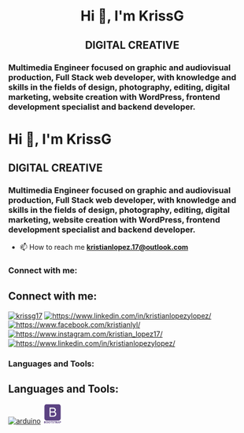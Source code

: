 <h1 align="center">Hi 👋, I'm KrissG</h1>
 <h2 align="center"> DIGITAL CREATIVE </h2>
<h3 align="left">
Multimedia Engineer focused on graphic and audiovisual production, Full Stack web developer, with knowledge and skills in the fields of design, photography, editing, digital marketing, website creation with WordPress, frontend development specialist and backend developer.</h3>
<h1 align="left">Hi 👋, I'm KrissG</h1>
<h2 align="left"> DIGITAL CREATIVE </h2>
<h3 align="left">Multimedia Engineer focused on graphic and audiovisual production, Full Stack web developer, with knowledge and skills in the fields of design, photography, editing, digital marketing, website creation with WordPress, frontend development specialist and backend developer.</h3>

- 📫 How to reach me **kristianlopez.17@outlook.com**

<h3 align="left">Connect with me:</h3>
<h2 align="left">Connect with me:</h2>
<p align="left">
<a href="https://twitter.com/krissg17" target="blank"><img align="center" src="https://raw.githubusercontent.com/rahuldkjain/github-profile-readme-generator/master/src/images/icons/Social/twitter.svg" alt="krissg17" height="30" width="40" /></a>
<a href="https://www.linkedin.com/in/kristianlopezylopez/" target="blank"><img align="center" src="https://raw.githubusercontent.com/rahuldkjain/github-profile-readme-generator/master/src/images/icons/Social/linked-in-alt.svg" alt="https://www.linkedin.com/in/kristianlopezylopez/" height="30" width="40" /></a>
<a href="https://www.facebook.com/KristianLyL/" target="blank"><img align="center" src="https://raw.githubusercontent.com/rahuldkjain/github-profile-readme-generator/master/src/images/icons/Social/facebook.svg" alt="https://www.facebook.com/kristianlyl/" height="30" width="40" /></a>
<a href="https://www.instagram.com/kristian_lopez17/" target="blank"><img align="center" src="https://raw.githubusercontent.com/rahuldkjain/github-profile-readme-generator/master/src/images/icons/Social/instagram.svg" alt="https://www.instagram.com/kristian_lopez17/" height="30" width="40" /></a>
<a href="https://www.linkedin.com/in/kristianlopezylopez/" target="blank"><img align="center" src="https://raw.githubusercontent.com/rahuldkjain/github-profile-readme-generator/master/src/images/icons/Social/linked-in-alt.svg" alt="https://www.linkedin.com/in/kristianlopezylopez/" height="30" width="40" /></a>
</p>

<h3 align="left">Languages and Tools:</h3>
<h2 align="left">Languages and Tools:</h2>
<p align="left"> 
<a href="https://www.arduino.cc/" target="_blank" rel="noreferrer"> <img src="https://cdn.worldvectorlogo.com/logos/arduino-1.svg" alt="arduino" width="40" height="40"/></a>
<a href="https://getbootstrap.com" target="_blank" rel="noreferrer"> <img src="https://raw.githubusercontent.com/devicons/devicon/master/icons/bootstrap/bootstrap-plain-wordmark.svg" alt="bootstrap" width="40" height="40"/> </a>
